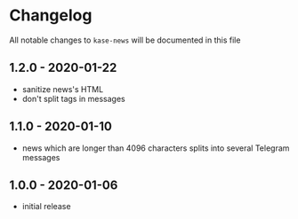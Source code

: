 # Changelog

All notable changes to `kase-news` will be documented in this file

## 1.2.0 - 2020-01-22

- sanitize news's HTML
- don't split <a> tags in messages

## 1.1.0 - 2020-01-10

- news which are longer than 4096 characters splits into several Telegram messages

## 1.0.0 - 2020-01-06

- initial release
